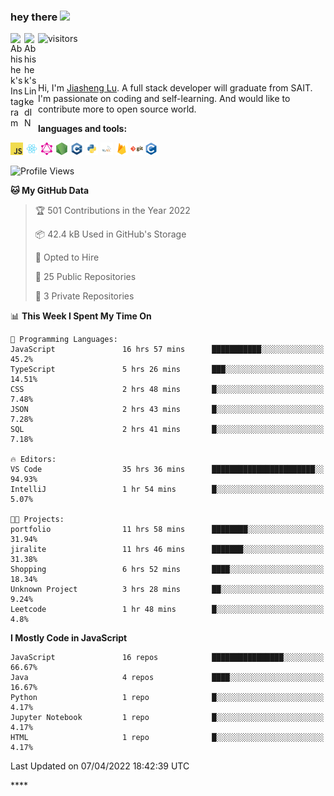 ### hey there <img src="https://media.giphy.com/media/hvRJCLFzcasrR4ia7z/giphy.gif" width="25px">
<a href="https://www.instagram.com/jiashengluljs/">
  <img align="left" alt="Abhishek's Instagram" width="22px" src="https://raw.githubusercontent.com/hussainweb/hussainweb/main/icons/instagram.png" />
</a>
<a href="https://www.linkedin.com/in/jiashenglujob/">
  <img align="left" alt="Abhishek's LinkedIN" width="22px" src="https://raw.githubusercontent.com/peterthehan/peterthehan/master/assets/linkedin.svg" />
</a>

![visitors](https://visitor-badge.glitch.me/badge?page_id=jonsnowljs.visitor-badge&left_color=green&right_color=red)

<br />
<br />

Hi, I'm [Jiasheng Lu](https://jonsnowljs.github.io/portfolio/). A full stack developer will graduate from SAIT. I'm passionate on coding and self-learning. And would like to contribute more to open source world.

**languages and tools:**  

<code><img height="20" src="https://raw.githubusercontent.com/github/explore/80688e429a7d4ef2fca1e82350fe8e3517d3494d/topics/javascript/javascript.png"></code>
<code><img height="20" src="https://raw.githubusercontent.com/github/explore/80688e429a7d4ef2fca1e82350fe8e3517d3494d/topics/react/react.png"></code>
<code><img height="20" src="https://raw.githubusercontent.com/github/explore/5c058a388828bb5fde0bcafd4bc867b5bb3f26f3/topics/graphql/graphql.png"></code>
<code><img height="20" src="https://raw.githubusercontent.com/github/explore/80688e429a7d4ef2fca1e82350fe8e3517d3494d/topics/nodejs/nodejs.png"></code>
<code><img height="20" src="https://raw.githubusercontent.com/github/explore/80688e429a7d4ef2fca1e82350fe8e3517d3494d/topics/cpp/cpp.png"></code>
<code><img height="20" src="https://raw.githubusercontent.com/github/explore/80688e429a7d4ef2fca1e82350fe8e3517d3494d/topics/python/python.png"></code>
<code><img height="20" src="https://raw.githubusercontent.com/github/explore/80688e429a7d4ef2fca1e82350fe8e3517d3494d/topics/mysql/mysql.png"></code>
<code><img height="20" src="https://raw.githubusercontent.com/github/explore/80688e429a7d4ef2fca1e82350fe8e3517d3494d/topics/firebase/firebase.png"></code>
<code><img height="20" src="https://raw.githubusercontent.com/github/explore/80688e429a7d4ef2fca1e82350fe8e3517d3494d/topics/git/git.png"></code>
<code><img height="20" src="https://github.com/jonsnowljs/portfolio/blob/master/src/assets/img/skill/c.svg"></code>


<!--START_SECTION:waka-->
![Profile Views](http://img.shields.io/badge/Profile%20Views-5-blue)

**🐱 My GitHub Data** 

> 🏆 501 Contributions in the Year 2022
 > 
> 📦 42.4 kB Used in GitHub's Storage 
 > 
> 💼 Opted to Hire
 > 
> 📜 25 Public Repositories 
 > 
> 🔑 3 Private Repositories  
 > 
📊 **This Week I Spent My Time On** 

```text
💬 Programming Languages: 
JavaScript               16 hrs 57 mins      ███████████░░░░░░░░░░░░░░   45.2% 
TypeScript               5 hrs 26 mins       ███░░░░░░░░░░░░░░░░░░░░░░   14.51% 
CSS                      2 hrs 48 mins       █░░░░░░░░░░░░░░░░░░░░░░░░   7.48% 
JSON                     2 hrs 43 mins       █░░░░░░░░░░░░░░░░░░░░░░░░   7.28% 
SQL                      2 hrs 41 mins       █░░░░░░░░░░░░░░░░░░░░░░░░   7.18%

🔥 Editors: 
VS Code                  35 hrs 36 mins      ███████████████████████░░   94.93% 
IntelliJ                 1 hr 54 mins        █░░░░░░░░░░░░░░░░░░░░░░░░   5.07%

🐱‍💻 Projects: 
portfolio                11 hrs 58 mins      ████████░░░░░░░░░░░░░░░░░   31.94% 
jiralite                 11 hrs 46 mins      ███████░░░░░░░░░░░░░░░░░░   31.38% 
Shopping                 6 hrs 52 mins       ████░░░░░░░░░░░░░░░░░░░░░   18.34% 
Unknown Project          3 hrs 28 mins       ██░░░░░░░░░░░░░░░░░░░░░░░   9.24% 
Leetcode                 1 hr 48 mins        █░░░░░░░░░░░░░░░░░░░░░░░░   4.8%

```

**I Mostly Code in JavaScript** 

```text
JavaScript               16 repos            ████████████████░░░░░░░░░   66.67% 
Java                     4 repos             ████░░░░░░░░░░░░░░░░░░░░░   16.67% 
Python                   1 repo              █░░░░░░░░░░░░░░░░░░░░░░░░   4.17% 
Jupyter Notebook         1 repo              █░░░░░░░░░░░░░░░░░░░░░░░░   4.17% 
HTML                     1 repo              █░░░░░░░░░░░░░░░░░░░░░░░░   4.17%

```



 Last Updated on 07/04/2022 18:42:39 UTC
<!--END_SECTION:waka-->****
